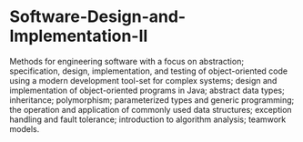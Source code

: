 # Software-Design-and-Implementation-II
Methods for engineering software with a focus on abstraction; specification, design, implementation, and testing of object-oriented code using a modern development tool-set for complex systems; design and implementation of object-oriented programs in Java; abstract data types; inheritance; polymorphism; parameterized types and generic programming; the operation and application of commonly used data structures; exception handling and fault tolerance; introduction to algorithm analysis; teamwork models.
